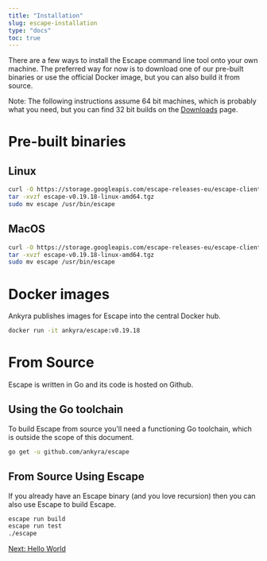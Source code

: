```yaml
---
title: "Installation"
slug: escape-installation 
type: "docs"
toc: true
---
```


There are a few ways to install the Escape command line tool onto your own
machine. The preferred way for now is to download one of our pre-built binaries
or use the official Docker image, but you can also build it from source. 

Note: The following instructions assume 64 bit machines, which is probably what
you need, but you can find 32 bit builds on the [Downloads](/downloads/) page.

# Pre-built binaries

## Linux

```bash
curl -O https://storage.googleapis.com/escape-releases-eu/escape-client/0.19.11/escape-v0.19.18-linux-amd64.tgz
tar -xvzf escape-v0.19.18-linux-amd64.tgz
sudo mv escape /usr/bin/escape
```

## MacOS

```bash
curl -O https://storage.googleapis.com/escape-releases-eu/escape-client/0.19.11/escape-v0.19.18-linux-darwin.tgz
tar -xvzf escape-v0.19.18-linux-amd64.tgz
sudo mv escape /usr/bin/escape
```

# Docker images

Ankyra publishes images for Escape into the central Docker hub. 

```bash
docker run -it ankyra/escape:v0.19.18 
```

# From Source

Escape is written in Go and its code is hosted on Github. 

## Using the Go toolchain

To build Escape from source you'll need a functioning Go toolchain, which is
outside the scope of this document. 

```bash
go get -u github.com/ankyra/escape
```

## From Source Using Escape

If you already have an Escape binary (and you love recursion) then you can also
use Escape to build Escape.

```bash
escape run build
escape run test
./escape
```

[Next: Hello World](./quickstart-hello-world/)
